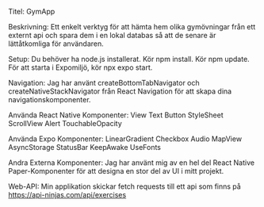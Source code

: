 Titel:
GymApp

Beskrivning:
Ett enkelt verktyg för att hämta hem olika gymövningar från ett externt api och spara dem i en lokal databas så att de senare är lättåtkomliga för användaren.

Setup:
Du behöver ha node.js installerat.
Kör npm install.
Kör npm update.
För att starta i Expomiljö, kör npx expo start.

Navigation:
Jag har använt createBottomTabNavigator och createNativeStackNavigator från React Navigation för att skapa dina navigationskomponenter.

Använda React Native Komponenter:
View
Text
Button
StyleSheet
ScrollView
Alert
TouchableOpacity

Använda Expo Komponenter:
LinearGradient
Checkbox
Audio
MapView
AsyncStorage
StatusBar
KeepAwake
UseFonts

Andra Externa Komponenter:
Jag har använt mig av en hel del React Native Paper-Komponenter för att designa en stor del av UI i mitt projekt.

Web-API:
Min applikation skickar fetch requests till ett api som finns på https://api-ninjas.com/api/exercises
